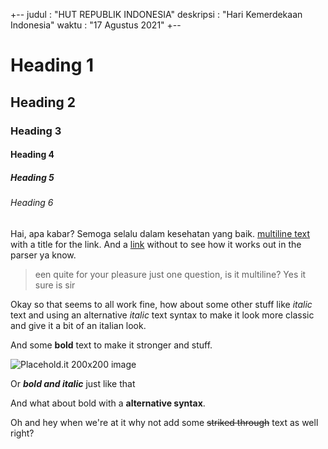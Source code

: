 +--
judul : "HUT REPUBLIK INDONESIA"
deskripsi : "Hari Kemerdekaan Indonesia"
waktu : "17 Agustus 2021"
+--
  
# Heading 1
## Heading 2
### Heading 3
#### Heading 4
##### Heading 5
###### Heading 6
  
Hai, apa kabar? Semoga selalu dalam kesehatan yang baik. [multiline text](https://google.com?q=multiline%20text "Google homepage") with a title for the link. And a [link](https://google.com) without to see how it works out in the parser ya know.

  
> een quite for your pleasure just one question, is it multiline? Yes it sure is sir
  
  
Okay so that seems to all work fine, how about some other stuff like *italic* text and using an alternative _italic_ text syntax to make it look more classic and give it a bit of an italian look.
  
And some **bold** text to make it stronger and stuff.
  
![Placehold.it 200x200 image](http://placehold.it/200x200)
  
Or **_bold and italic_** just like that
  
And what about bold with a __alternative syntax__.
  
Oh and hey when we're at it why not add some ~~striked through~~ text as well right?